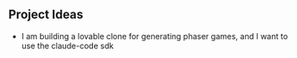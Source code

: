 ## Project Ideas

- I am building a lovable clone for generating phaser games, and I want to use the claude-code sdk
